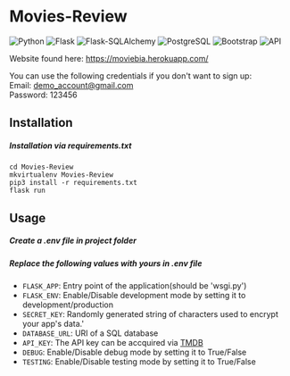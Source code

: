 # Movies-Review

![Python](https://img.shields.io/badge/Python-v3.8.3-0087d8?logo=python&logoColor=white&style=flat-square)
![Flask](https://img.shields.io/badge/Flask-v1.1.2-a90606?logo=flask&logoColor=white&style=flat-square)
![Flask-SQLAlchemy](https://img.shields.io/badge/Flask--SQLAlchemy-v2.4.3-a90606?logo=flask&logoColor=white&style=flat-square)
![PostgreSQL](https://img.shields.io/badge/PostgreSQL-v12.1-336791?logo=postgresql&logoColor=white&style=flat-square)
![Bootstrap](https://img.shields.io/badge/Bootstrap-v4-563D7C?logo=bootstrap&logoColor=white&style=flat-square)
![API](https://img.shields.io/badge/API-TMDB-01D277?logo=themoviedatabase&logoColor=white&style=flat-square)

Website found here: https://moviebia.herokuapp.com/  

You can use the following credentials if you don't want to sign up:  
Email: demo_account@gmail.com  
Password: 123456

## Installation
##### Installation via requirements.txt
    cd Movies-Review
    mkvirtualenv Movies-Review
    pip3 install -r requirements.txt
    flask run

## Usage
##### Create a .env file in project folder
##### Replace the following values with yours in .env file
* `FLASK_APP`: Entry point of the application(should be 'wsgi.py')
* `FLASK_ENV`: Enable/Disable development mode by setting it to development/production
* `SECRET_KEY`: Randomly generated string of characters used to encrypt your app's data.'
* `DATABASE_URL`: URI of a SQL database
* `API_KEY`: The API key can be accquired via [TMDB](https://developers.themoviedb.org/3/getting-started/introduction)
* `DEBUG`: Enable/Disable debug mode by setting it to True/False
* `TESTING`: Enable/Disable testing mode by setting it to True/False
